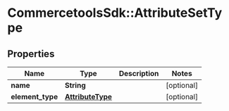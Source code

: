 # CommercetoolsSdk::AttributeSetType

## Properties
Name | Type | Description | Notes
------------ | ------------- | ------------- | -------------
**name** | **String** |  | [optional] 
**element_type** | [**AttributeType**](AttributeType.md) |  | [optional] 

